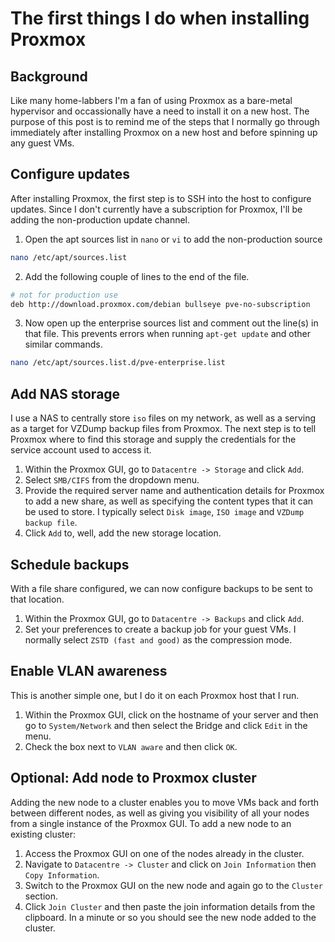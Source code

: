 # The first things I do when installing Proxmox

## Background
Like many home-labbers I'm a fan of using Proxmox as a bare-metal hypervisor and occassionally have a need to install it on a new host. The purpose of this post is to remind me of the steps that I normally go through immediately after installing Proxmox on a new host and before spinning up any guest VMs.

## Configure updates
After installing Proxmox, the first step is to SSH into the host to configure updates. Since I don't currently have a subscription for Proxmox, I'll be adding the non-production update channel.

1. Open the apt sources list in `nano` or `vi` to add the non-production source

```bash
nano /etc/apt/sources.list
```

2. Add the following couple of lines to the end of the file.

```bash
# not for production use
deb http://download.proxmox.com/debian bullseye pve-no-subscription
```

3. Now open up the enterprise sources list and comment out the line(s) in that file. This prevents errors when running `apt-get update` and other similar commands.

```bash
nano /etc/apt/sources.list.d/pve-enterprise.list
```

## Add NAS storage
I use a NAS to centrally store `iso` files on my network, as well as a serving as a target for VZDump backup files from Proxmox. The next step is to tell Proxmox where to find this storage and supply the credentials for the service account used to access it.

1. Within the Proxmox GUI, go to `Datacentre -> Storage` and click `Add`.
2. Select `SMB/CIFS` from the dropdown menu.
3. Provide the required server name and authentication details for Proxmox to add a new share, as well as specifying the content types that it can be used to store. I typically select `Disk image`, `ISO image` and `VZDump backup file`.
4. Click `Add` to, well, add the new storage location.

## Schedule backups
With a file share configured, we can now configure backups to be sent to that location.

1. Within the Proxmox GUI, go to `Datacentre -> Backups` and click `Add`.
2. Set your preferences to create a backup job for your guest VMs. I normally select `ZSTD (fast and good)` as the compression mode.

## Enable VLAN awareness
This is another simple one, but I do it on each Proxmox host that I run.
1. Within the Proxmox GUI, click on the hostname of your server and then go to `System/Network` and then select the Bridge and click `Edit` in the menu.
2. Check the box next to `VLAN aware` and then click `OK`.

## Optional: Add node to Proxmox cluster
Adding the new node to a cluster enables you to move VMs back and forth between different nodes, as well as giving you visibility of all your nodes from a single instance of the Proxmox GUI. To add a new node to an existing cluster:

1. Access the Proxmox GUI on one of the nodes already in the cluster.
2. Navigate to `Datacentre -> Cluster` and click on `Join Information` then `Copy Information`.
3. Switch to the Proxmox GUI on the new node and again go to the `Cluster` section.
4. Click `Join Cluster` and then paste the join information details from the clipboard. In a minute or so you should see the new node added to the cluster.
